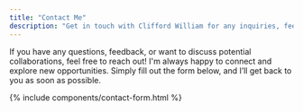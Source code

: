```yaml
---
title: "Contact Me"
description: "Get in touch with Clifford William for any inquiries, feedback, or project collaborations."
---
```


If you have any questions, feedback, or want to discuss potential collaborations, feel free to reach out! I'm always happy to connect and explore new opportunities. Simply fill out the form below, and I’ll get back to you as soon as possible.

{% include components/contact-form.html %}
